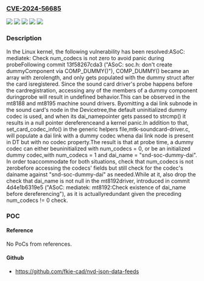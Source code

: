 ### [CVE-2024-56685](https://cve.mitre.org/cgi-bin/cvename.cgi?name=CVE-2024-56685)
![](https://img.shields.io/static/v1?label=Product&message=Linux&color=blue)
![](https://img.shields.io/static/v1?label=Version&message=&color=brightgreen)
![](https://img.shields.io/static/v1?label=Version&message=13f58267cda3d6946c8f4de368ad5d4a003baa61%20&color=brightgreen)
![](https://img.shields.io/static/v1?label=Version&message=6.8%20&color=brightgreen)
![](https://img.shields.io/static/v1?label=Vulnerability&message=n%2Fa&color=blue)

### Description

In the Linux kernel, the following vulnerability has been resolved:ASoC: mediatek: Check num_codecs is not zero to avoid panic during probeFollowing commit 13f58267cda3 ("ASoC: soc.h: don't create dummyComponent via COMP_DUMMY()"), COMP_DUMMY() became an array with zerolength, and only gets populated with the dummy struct after the card isregistered. Since the sound card driver's probe happens before the cardregistration, accessing any of the members of a dummy component duringprobe will result in undefined behavior.This can be observed in the mt8188 and mt8195 machine sound drivers. Byomitting a dai link subnode in the sound card's node in the Devicetree,the default uninitialized dummy codec is used, and when its dai_namepointer gets passed to strcmp() it results in a null pointer dereferenceand a kernel panic.In addition to that, set_card_codec_info() in the generic helpers file,mtk-soundcard-driver.c, will populate a dai link with a dummy codec whena dai link node is present in DT but with no codec property.The result is that at probe time, a dummy codec can either beuninitialized with num_codecs = 0, or be an initialized dummy codec,with num_codecs = 1 and dai_name = "snd-soc-dummy-dai". In order toaccommodate for both situations, check that num_codecs is not zerobefore accessing the codecs' fields but still check for the codec's dainame against "snd-soc-dummy-dai" as needed.While at it, also drop the check that dai_name is not null in the mt8192driver, introduced in commit 4d4e1b6319e5 ("ASoC: mediatek: mt8192:Check existence of dai_name before dereferencing"), as it is actuallyredundant given the preceding num_codecs != 0 check.

### POC

#### Reference
No PoCs from references.

#### Github
- https://github.com/fkie-cad/nvd-json-data-feeds

